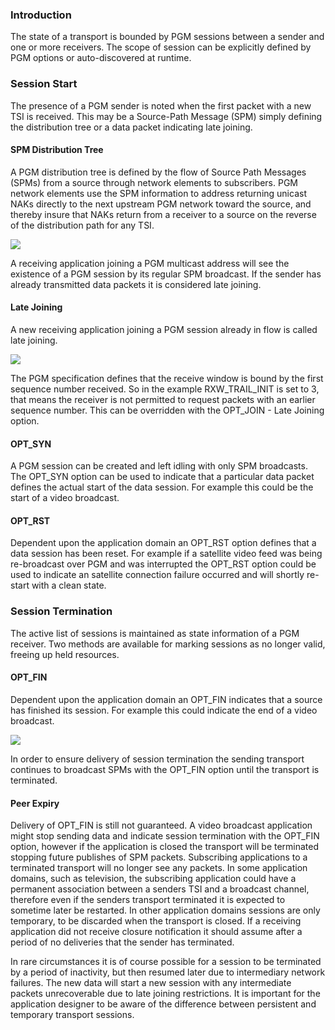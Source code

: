 ### Introduction ###
The state of a transport is bounded by PGM sessions between a sender and one or more receivers.  The scope of session can be explicitly defined by PGM options or auto-discovered at runtime.


### Session Start ###
The presence of a PGM sender is noted when the first packet with a new TSI is received.  This may be a Source-Path Message (SPM) simply defining the distribution tree or a data packet indicating late joining.


#### SPM Distribution Tree ####
A PGM distribution tree is defined by the flow of Source Path Messages (SPMs) from a source through network elements to subscribers.  PGM network elements use the SPM information to address returning unicast NAKs directly to the next upstream PGM network toward the source, and thereby insure that NAKs return from a receiver to a source on the reverse of the distribution path for any TSI.

<img src='http://miru.hk/wiki/SPM_distribution_tree.png' />

A receiving application joining a PGM multicast address will see the existence of a PGM session by its regular SPM broadcast.  If the sender has already transmitted data packets it is considered late joining.


#### Late Joining ####
A new receiving application joining a PGM session already in flow is called late joining.

<img src='http://miru.hk/wiki/Late_joining.png' />

The PGM specification defines that the receive window is bound by the first sequence number received.  So in the example RXW\_TRAIL\_INIT is set to 3, that means the receiver is not permitted to request packets with an earlier sequence number.  This can be overridden with the OPT\_JOIN - Late Joining option.


#### OPT\_SYN ####
A PGM session can be created and left idling with only SPM broadcasts.  The OPT\_SYN option can be used to indicate that a particular data packet defines the actual start of the data session.  For example this could be the start of a video broadcast.


#### OPT\_RST ####
Dependent upon the application domain an OPT\_RST option defines that a data session has been reset.  For example if a satellite video feed was being re-broadcast over PGM and was interrupted the OPT\_RST option could be used to indicate an satellite connection failure occurred and will shortly re-start with a clean state.


### Session Termination ###
The active list of sessions is maintained as state information of a PGM receiver.  Two methods are available for marking sessions as no longer valid, freeing up held resources.

#### OPT\_FIN ####
Dependent upon the application domain an OPT\_FIN indicates that a source has finished its session.  For example this could indicate the end of a video broadcast.

<img src='http://miru.hk/wiki/SYN_and_FIN.png' />

In order to ensure delivery of session termination the sending transport continues to broadcast SPMs with the OPT\_FIN option until the transport is terminated.


#### Peer Expiry ####
Delivery of OPT\_FIN is still not guaranteed.  A video broadcast application might stop sending data and indicate session termination with the OPT\_FIN option, however if the application is closed the transport will be terminated stopping future publishes of SPM packets.  Subscribing applications to a terminated transport will no longer see any packets.  In some application domains, such as television, the subscribing application could have a permanent association between a senders TSI and a broadcast channel, therefore even if the senders transport terminated it is expected to sometime later be restarted.  In other application domains sessions are only temporary, to be discarded when the transport is closed.  If a receiving application did not receive closure notification it should assume after a period of no deliveries that the sender has terminated.

In rare circumstances it is of course possible for a session to be terminated by a period of inactivity, but then resumed later due to intermediary network failures.  The new data will start a new session with any intermediate packets unrecoverable due to late joining restrictions.  It is important for the application designer to be aware of the difference between persistent and temporary transport sessions.
